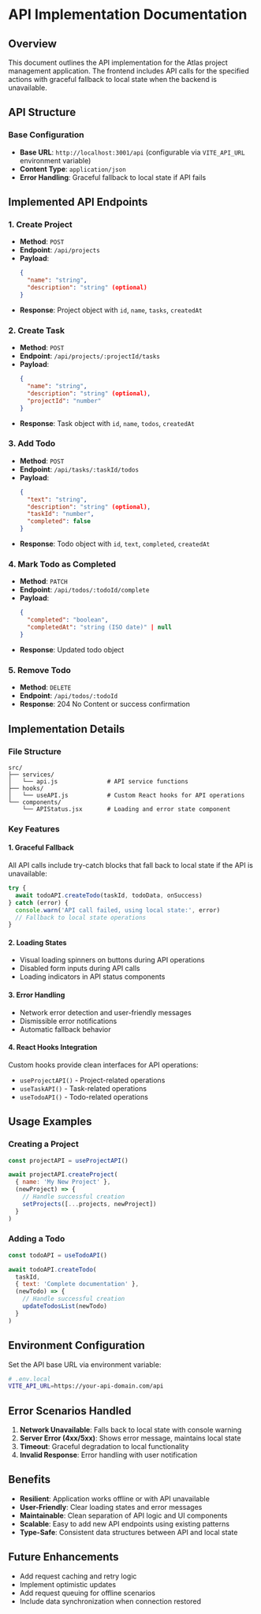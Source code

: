 # API Implementation Documentation

## Overview

This document outlines the API implementation for the Atlas project management application. The frontend includes API calls for the specified actions with graceful fallback to local state when the backend is unavailable.

## API Structure

### Base Configuration
- **Base URL**: `http://localhost:3001/api` (configurable via `VITE_API_URL` environment variable)
- **Content Type**: `application/json`
- **Error Handling**: Graceful fallback to local state if API fails

## Implemented API Endpoints

### 1. Create Project
- **Method**: `POST`
- **Endpoint**: `/api/projects`
- **Payload**:
  ```json
  {
    "name": "string",
    "description": "string" (optional)
  }
  ```
- **Response**: Project object with `id`, `name`, `tasks`, `createdAt`

### 2. Create Task
- **Method**: `POST`
- **Endpoint**: `/api/projects/:projectId/tasks`
- **Payload**:
  ```json
  {
    "name": "string",
    "description": "string" (optional),
    "projectId": "number"
  }
  ```
- **Response**: Task object with `id`, `name`, `todos`, `createdAt`

### 3. Add Todo
- **Method**: `POST`
- **Endpoint**: `/api/tasks/:taskId/todos`
- **Payload**:
  ```json
  {
    "text": "string",
    "description": "string" (optional),
    "taskId": "number",
    "completed": false
  }
  ```
- **Response**: Todo object with `id`, `text`, `completed`, `createdAt`

### 4. Mark Todo as Completed
- **Method**: `PATCH`
- **Endpoint**: `/api/todos/:todoId/complete`
- **Payload**:
  ```json
  {
    "completed": "boolean",
    "completedAt": "string (ISO date)" | null
  }
  ```
- **Response**: Updated todo object

### 5. Remove Todo
- **Method**: `DELETE`
- **Endpoint**: `/api/todos/:todoId`
- **Response**: 204 No Content or success confirmation

## Implementation Details

### File Structure
```
src/
├── services/
│   └── api.js              # API service functions
├── hooks/
│   └── useAPI.js           # Custom React hooks for API operations
└── components/
    └── APIStatus.jsx       # Loading and error state component
```

### Key Features

#### 1. **Graceful Fallback**
All API calls include try-catch blocks that fall back to local state if the API is unavailable:

```javascript
try {
  await todoAPI.createTodo(taskId, todoData, onSuccess)
} catch (error) {
  console.warn('API call failed, using local state:', error)
  // Fallback to local state operations
}
```

#### 2. **Loading States**
- Visual loading spinners on buttons during API operations
- Disabled form inputs during API calls
- Loading indicators in API status components

#### 3. **Error Handling**
- Network error detection and user-friendly messages
- Dismissible error notifications
- Automatic fallback behavior

#### 4. **React Hooks Integration**
Custom hooks provide clean interfaces for API operations:
- `useProjectAPI()` - Project-related operations
- `useTaskAPI()` - Task-related operations  
- `useTodoAPI()` - Todo-related operations

## Usage Examples

### Creating a Project
```javascript
const projectAPI = useProjectAPI()

await projectAPI.createProject(
  { name: 'My New Project' },
  (newProject) => {
    // Handle successful creation
    setProjects([...projects, newProject])
  }
)
```

### Adding a Todo
```javascript
const todoAPI = useTodoAPI()

await todoAPI.createTodo(
  taskId,
  { text: 'Complete documentation' },
  (newTodo) => {
    // Handle successful creation
    updateTodosList(newTodo)
  }
)
```

## Environment Configuration

Set the API base URL via environment variable:
```bash
# .env.local
VITE_API_URL=https://your-api-domain.com/api
```

## Error Scenarios Handled

1. **Network Unavailable**: Falls back to local state with console warning
2. **Server Error (4xx/5xx)**: Shows error message, maintains local state
3. **Timeout**: Graceful degradation to local functionality
4. **Invalid Response**: Error handling with user notification

## Benefits

- **Resilient**: Application works offline or with API unavailable
- **User-Friendly**: Clear loading states and error messages
- **Maintainable**: Clean separation of API logic and UI components
- **Scalable**: Easy to add new API endpoints using existing patterns
- **Type-Safe**: Consistent data structures between API and local state

## Future Enhancements

- Add request caching and retry logic
- Implement optimistic updates
- Add request queuing for offline scenarios
- Include data synchronization when connection restored
